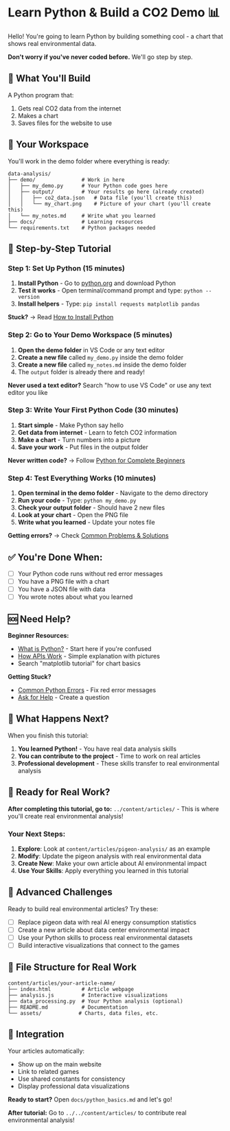 # Learn Python & Build a CO2 Demo 📊

Hello! You're going to learn Python by building something cool - a chart that shows real environmental data.

**Don't worry if you've never coded before.** We'll go step by step.

## 🎯 What You'll Build

A Python program that:
1. Gets real CO2 data from the internet
2. Makes a chart
3. Saves files for the website to use

## 📁 Your Workspace

You'll work in the demo folder where everything is ready:
```
data-analysis/
├── demo/               # Work in here
│   ├── my_demo.py      # Your Python code goes here
│   ├── output/         # Your results go here (already created)
│   │   ├── co2_data.json   # Data file (you'll create this)
│   │   └── my_chart.png    # Picture of your chart (you'll create this)
│   └── my_notes.md     # Write what you learned
├── docs/               # Learning resources
└── requirements.txt    # Python packages needed
```

## 🚀 Step-by-Step Tutorial

### Step 1: Set Up Python (15 minutes)
1. **Install Python** - Go to [python.org](https://python.org) and download Python
2. **Test it works** - Open terminal/command prompt and type: `python --version`
3. **Install helpers** - Type: `pip install requests matplotlib pandas`

**Stuck?** → Read [How to Install Python](docs/install_python.md)

### Step 2: Go to Your Demo Workspace (5 minutes)
1. **Open the demo folder** in VS Code or any text editor
2. **Create a new file** called `my_demo.py` inside the demo folder
3. **Create a new file** called `my_notes.md` inside the demo folder
4. The `output` folder is already there and ready!

**Never used a text editor?** Search "how to use VS Code" or use any text editor you like

### Step 3: Write Your First Python Code (30 minutes)
1. **Start simple** - Make Python say hello
2. **Get data from internet** - Learn to fetch CO2 information  
3. **Make a chart** - Turn numbers into a picture
4. **Save your work** - Put files in the output folder

**Never written code?** → Follow [Python for Complete Beginners](docs/python_basics.md)

### Step 4: Test Everything Works (10 minutes)
1. **Open terminal in the demo folder** - Navigate to the demo directory
2. **Run your code** - Type: `python my_demo.py`
3. **Check your output folder** - Should have 2 new files
4. **Look at your chart** - Open the PNG file
5. **Write what you learned** - Update your notes file

**Getting errors?** → Check [Common Problems & Solutions](docs/common_errors.md)

## ✅ You're Done When:
- [ ] Your Python code runs without red error messages
- [ ] You have a PNG file with a chart
- [ ] You have a JSON file with data
- [ ] You wrote notes about what you learned

## 🆘 Need Help?

**Beginner Resources:**
- [What is Python?](docs/what_is_python.md) - Start here if you're confused
- [How APIs Work](docs/what_is_api.md) - Simple explanation with pictures
- Search "matplotlib tutorial" for chart basics

**Getting Stuck?**
- [Common Python Errors](docs/common_errors.md) - Fix red error messages
- [Ask for Help](https://github.com/your-repo/issues) - Create a question

## 🎉 What Happens Next?

When you finish this tutorial:
1. **You learned Python!** - You have real data analysis skills
2. **You can contribute to the project** - Time to work on real articles
3. **Professional development** - These skills transfer to real environmental analysis

## 🚀 Ready for Real Work?

**After completing this tutorial, go to:**
`../content/articles/` - This is where you'll create real environmental analysis!

### Your Next Steps:
1. **Explore**: Look at `content/articles/pigeon-analysis/` as an example
2. **Modify**: Update the pigeon analysis with real environmental data
3. **Create New**: Make your own article about AI environmental impact
4. **Use Your Skills**: Apply everything you learned in this tutorial

## 🌟 Advanced Challenges

Ready to build real environmental articles? Try these:
- [ ] Replace pigeon data with real AI energy consumption statistics
- [ ] Create a new article about data center environmental impact  
- [ ] Use your Python skills to process real environmental datasets
- [ ] Build interactive visualizations that connect to the games

## 📂 File Structure for Real Work

```
content/articles/your-article-name/
├── index.html          # Article webpage
├── analysis.js         # Interactive visualizations  
├── data_processing.py  # Your Python analysis (optional)
├── README.md           # Documentation
└── assets/            # Charts, data files, etc.
```

## 🔗 Integration

Your articles automatically:
- Show up on the main website
- Link to related games  
- Use shared constants for consistency
- Display professional data visualizations

**Ready to start?** Open `docs/python_basics.md` and let's go!

**After tutorial:** Go to `../../content/articles/` to contribute real environmental analysis!